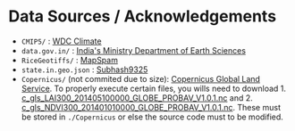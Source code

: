 # Data Sources / Acknowledgements

* `CMIP5/` : [WDC Climate](https://cera-www.dkrz.de/WDCC/ui/cerasearch/q?hierarchy_steps_ss=CCAFS-CMIP5_Downscales&page=0&query=%2A%3A%2A)
* `data.gov.in/` : [India's Ministry Department of Earth Sciences](https://data.gov.in/catalogs/ministry_department/ministry-earth-sciences#path=asset_jurisdiction/all-india-2866/ministry_department/ministry-earth-sciences)
* `RiceGeotiffs/` : [MapSpam](http://mapspam.info/)
* `state.in.geo.json` : [Subhash9325](https://github.com/Subhash9325/GeoJson-Data-of-Indian-States)
* `Copernicus/` (not commited due to size): [Copernicus Global Land Service](https://land.copernicus.eu/global/products/lai). To properly execute certain files, you wills need to download 1. [c_gls_LAI300_201405100000_GLOBE_PROBAV_V1.0.1.nc](https://land.copernicus.vgt.vito.be/PDF/portal/Application.html#Browse;Root=512260;Collection=1000062;DoSearch=true;Time=NORMAL,NORMAL,1,JANUARY,2014,18,JULY,2019;ROI=61.05307547099,2.05323433762,96.82455984599,39.23096871262) and 2. [c_gls_NDVI300_201401010000_GLOBE_PROBAV_V1.0.1.nc](https://land.copernicus.vgt.vito.be/PDF/portal/Application.html#Browse;Root=513186;Collection=1000063;DoSearch=true;Time=NORMAL,NORMAL,1,JANUARY,2014,18,JULY,2019;ROI=61.05307547099,2.05323433762,96.82455984599,39.23096871262). These must be stored in `./Copernicus` or else the source code must to be modified.
